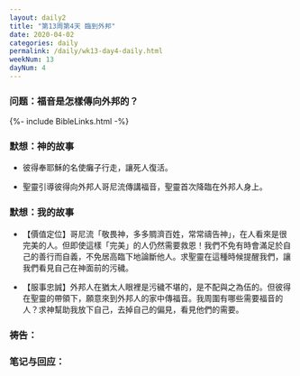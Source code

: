 ```yaml
---
layout: daily2
title: "第13周第4天 臨到外邦"
date: 2020-04-02
categories: daily
permalink: /daily/wk13-day4-daily.html
weekNum: 13
dayNum: 4
---
```


### 问题：福音是怎樣傳向外邦的？

{%- include BibleLinks.html -%}

### 默想：神的故事 
+ 彼得奉耶穌的名使癱子行走，讓死人復活。

+ 聖靈引導彼得向外邦人哥尼流傳講福音，聖靈首次降臨在外邦人身上。

### 默想：我的故事
+ 【價值定位】哥尼流「敬畏神，多多賙濟百姓，常常禱告神」，在人看來是很完美的人。但即使這樣「完美」的人仍然需要救恩！我們不免有時會滿足於自己的善行而自義，不免居高臨下地論斷他人。求聖靈在這種時候提醒我們，讓我們看見自己在神面前的污穢。

+ 【服事忠誠】外邦人在猶太人眼裡是污穢不堪的，是不配與之為伍的。但彼得在聖靈的帶領下，願意來到外邦人的家中傳福音。我周圍有哪些需要福音的人？求神幫助我放下自己，去掉自己的偏見，看見他們的需要。

### 祷告：

### 笔记与回应：
